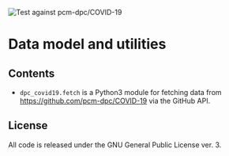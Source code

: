 ![Test against pcm-dpc/COVID-19](https://github.com/COVID-19-routes/data-model/workflows/Test%20against%20pcm-dpc/COVID-19/badge.svg)

# Data model and utilities

## Contents

- `dpc_covid19.fetch` is a Python3 module for fetching data
from <https://github.com/pcm-dpc/COVID-19> via the GitHub API.

## License

All code is released under the GNU General Public License ver. 3.
